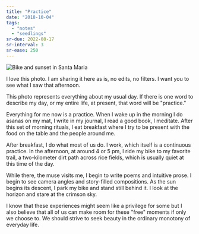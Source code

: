 ```yaml
---
title: "Practice"
date: "2018-10-04"
tags:
  - "notes"
  - "seedlings"
sr-due: 2022-08-17
sr-interval: 3
sr-ease: 250
---
```

![Bike and sunset in Santa Maria](bike_and_sunset.jpg)

I love this photo. I am sharing it here as is, no edits, no filters. I want you to see what I saw that afternoon.

This photo represents everything about my usual day. If there is one word to describe my day, or my entire life, at present, that word will be "practice."

Everything for me now is a practice. When I wake up in the morning I do asanas on my mat, I write in my journal, I read a good book, I meditate. After this set of morning rituals, I eat breakfast where I try to be present with the food on the table and the people around me.

After breakfast, I do what most of us do. I work, which itself is a continuous practice. In the afternoon, at around 4 or 5 pm, I ride my bike to my favorite trail, a two-kilometer dirt path across rice fields, which is usually quiet at this time of the day.

While there, the muse visits me, I begin to write poems and intuitive prose. I begin to see camera angles and story-filled compositions. As the sun begins its descent, I park my bike and stand still behind it. I look at the horizon and stare at the crimson sky.

I know that these experiences might seem like a privilege for some but I also believe that all of us can make room for these "free" moments if only we choose to. We should strive to seek beauty in the ordinary monotony of everyday life.
